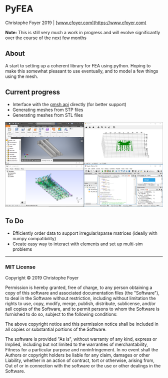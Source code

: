 # PyFEA

Christophe Foyer 2019 | [www.cfoyer.com](https://www.cfoyer.com)

__Note:__ This is still very much a work in progress and will evolve significantly over the course of the next few months

## About
A start to setting up a coherent library for FEA using python. 
Hoping to make this somewhat pleasant to use eventually, and to model a few things using the mesh.

## Current progress
- Interface with the [gmsh api](https://gitlab.onelab.info/gmsh/gmsh/blob/master/api/gmsh.py) directly (for better support)
- Generating meshes from STP files
- Generating meshes from STL files

![Current state](project_files/screenshots/meshing.png)

## To Do
- Efficiently order data to support irregular/sparse matrices (ideally with numpy compatibility)
- Create easy way to interact with elements and set up multi-sim problems

______

### MIT License

Copyright © 2019 Christophe Foyer

Permission is hereby granted, free of charge, to any person obtaining a copy
of this software and associated documentation files (the "Software"), to deal
in the Software without restriction, including without limitation the rights
to use, copy, modify, merge, publish, distribute, sublicense, and/or sell
copies of the Software, and to permit persons to whom the Software is
furnished to do so, subject to the following conditions:

The above copyright notice and this permission notice shall be included in all
copies or substantial portions of the Software.

The software is provided "As is", without warranty of any kind, express or
Implied, including but not limited to the warranties of merchantability,
Fitness for a particular purpose and noninfringement. In no event shall the
Authors or copyright holders be liable for any claim, damages or other
Liability, whether in an action of contract, tort or otherwise, arising from,
Out of or in connection with the software or the use or other dealings in the
Software.
